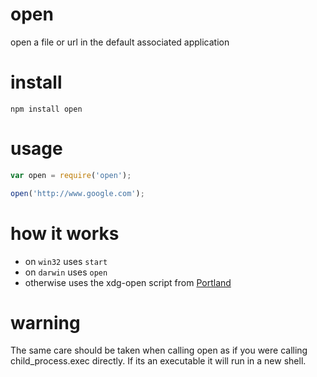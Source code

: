 # open

open a file or url in the default associated application

# install

```
npm install open
```

# usage

```js
var open = require('open');

open('http://www.google.com');
```

# how it works 

- on `win32` uses `start`
- on `darwin` uses `open`
- otherwise uses the xdg-open script from [Portland](http://portland.freedesktop.org)

# warning

The same care should be taken when calling open as if you were calling 
child_process.exec directly. If its an executable it will run in a new shell. 
